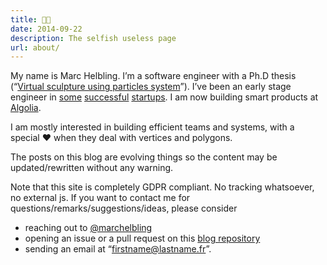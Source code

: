 ```yaml
---
title: 👋🏼
date: 2014-09-22
description: The selfish useless page
url: about/
---
```


My name is Marc Helbling. I’m a software engineer with a Ph.D thesis (“[Virtual sculpture using particles system](http://www.theses.fr/2010ISAM0030)”). I’ve been an early stage engineer in [some](http://tinyclues.com) [successful](http://captaintrain.com) [startups](http://sketchfab.com). I am now building smart products at [Algolia](https://algolia.com).

I am mostly interested in building efficient teams and systems, with a special ❤️   when they deal with vertices and polygons.

The posts on this blog are evolving things so the content may be updated/rewritten without any warning.

Note that this site is completely GDPR compliant. No tracking whatsoever, no external js. If you want to contact me for questions/remarks/suggestions/ideas, please consider

* reaching out to [@marchelbling](https://twitter.com/marchelbling)
* opening an issue or a pull request on this [blog repository](https://github.com/marchelbling/blog)
* sending an email at “firstname@lastname.fr”.
